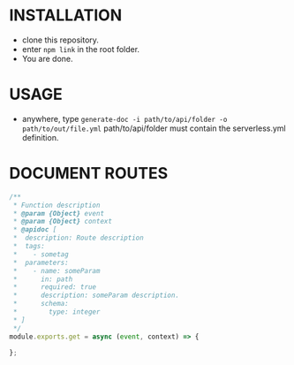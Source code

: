 # INSTALLATION
- clone this repository.
- enter `npm link` in the root folder.
- You are done.

# USAGE
- anywhere, type `generate-doc -i path/to/api/folder -o path/to/out/file.yml`
path/to/api/folder must contain the serverless.yml definition.

# DOCUMENT ROUTES
```javascript
/**
 * Function description
 * @param {Object} event 
 * @param {Object} context 
 * @apidoc [
 *  description: Route description
 *  tags:
 *    - sometag
 *  parameters:
 *    - name: someParam
 *      in: path
 *      required: true
 *      description: someParam description.
 *      schema:
 *        type: integer
 * ]
 */
module.exports.get = async (event, context) => {

};
```
